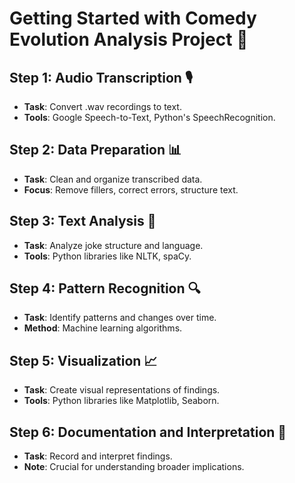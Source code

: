 # Getting Started with Comedy Evolution Analysis Project 🚀

## Step 1: Audio Transcription 🎙️
- **Task**: Convert .wav recordings to text.
- **Tools**: Google Speech-to-Text, Python's SpeechRecognition.

## Step 2: Data Preparation 📊
- **Task**: Clean and organize transcribed data.
- **Focus**: Remove fillers, correct errors, structure text.

## Step 3: Text Analysis 📝
- **Task**: Analyze joke structure and language.
- **Tools**: Python libraries like NLTK, spaCy.

## Step 4: Pattern Recognition 🔍
- **Task**: Identify patterns and changes over time.
- **Method**: Machine learning algorithms.

## Step 5: Visualization 📈
- **Task**: Create visual representations of findings.
- **Tools**: Python libraries like Matplotlib, Seaborn.

## Step 6: Documentation and Interpretation 📓
- **Task**: Record and interpret findings.
- **Note**: Crucial for understanding broader implications.

